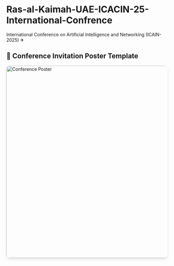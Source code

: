 # Ras-al-Kaimah-UAE-ICACIN-25-International-Confrence
International Conference on Artificial Intelligence and Networking (ICAIN-2025) ✈

<h2>📌 Conference Invitation Poster Template</h2>

<a href="assets/poster.png" target="_blank">
  <img src="IMAGES-PICS/ICACIN POSTER INVITATION TEMPLATE" alt="Conference Poster" width="600" style="border-radius: 10px; box-shadow: 0 4px 8px rgba(0,0,0,0.1);">
</a>
